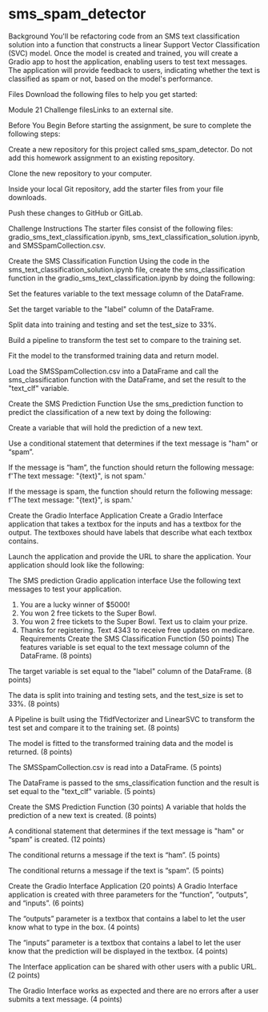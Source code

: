 # sms_spam_detector
Background
You'll be refactoring code from an SMS text classification solution into a function that constructs a linear Support Vector Classification (SVC) model. Once the model is created and trained, you will create a Gradio app to host the application, enabling users to test text messages. The application will provide feedback to users, indicating whether the text is classified as spam or not, based on the model's performance.

Files
Download the following files to help you get started:

Module 21 Challenge filesLinks to an external site.

Before You Begin
Before starting the assignment, be sure to complete the following steps:

Create a new repository for this project called sms_spam_detector. Do not add this homework assignment to an existing repository.

Clone the new repository to your computer.

Inside your local Git repository, add the starter files from your file downloads.

Push these changes to GitHub or GitLab.

Challenge Instructions
The starter files consist of the following files: gradio_sms_text_classification.ipynb, sms_text_classification_solution.ipynb, and SMSSpamCollection.csv.

Create the SMS Classification Function
Using the code in the sms_text_classification_solution.ipynb file, create the sms_classification function in the gradio_sms_text_classification.ipynb by doing the following:

Set the features variable to the text message column of the DataFrame.

Set the target variable to the "label" column of the DataFrame.

Split data into training and testing and set the test_size to 33%.

Build a pipeline to transform the test set to compare to the training set.

Fit the model to the transformed training data and return model.

Load the SMSSpamCollection.csv into a DataFrame and call the sms_classification function with the DataFrame, and set the result to the "text_clf" variable.

Create the SMS Prediction Function
Use the sms_prediction function to predict the classification of a new text by doing the following:

Create a variable that will hold the prediction of a new text.

Use a conditional statement that determines if the text message is "ham" or “spam”.

If the message is “ham”, the function should return the following message: f'The text message: "{text}", is not spam.'

If the message is spam, the function should return the following message: f'The text message: "{text}", is spam.'

Create the Gradio Interface Application
Create a Gradio Interface application that takes a textbox for the inputs and has a textbox for the output. The textboxes should have labels that describe what each textbox contains.

Launch the application and provide the URL to share the application. Your application should look like the following:

The SMS prediction Gradio application interface
Use the following text messages to test your application.

1. You are a lucky winner of $5000!
2. You won 2 free tickets to the Super Bowl.
3. You won 2 free tickets to the Super Bowl. Text us to claim your prize.
4. Thanks for registering. Text 4343 to receive free updates on medicare.
Requirements
Create the SMS Classification Function (50 points)
The features variable is set equal to the text message column of the DataFrame. (8 points)

The target variable is set equal to the "label" column of the DataFrame. (8 points)

The data is split into training and testing sets, and the test_size is set to 33%. (8 points)

A Pipeline is built using the TfidfVectorizer and LinearSVC to transform the test set and compare it to the training set. (8 points)

The model is fitted to the transformed training data and the model is returned. (8 points)

The SMSSpamCollection.csv is read into a DataFrame. (5 points)

The DataFrame is passed to the sms_classification function and the result is set equal to the "text_clf" variable. (5 points)

Create the SMS Prediction Function (30 points)
A variable that holds the prediction of a new text is created. (8 points)

A conditional statement that determines if the text message is "ham" or “spam” is created. (12 points)

The conditional returns a message if the text is “ham”. (5 points)

The conditional returns a message if the text is “spam”. (5 points)

Create the Gradio Interface Application (20 points)
A Gradio Interface application is created with three parameters for the “function”, “outputs”, and “inputs”. (6 points)

The “outputs” parameter is a textbox that contains a label to let the user know what to type in the box. (4 points)

The “inputs” parameter is a textbox that contains a label to let the user know that the prediction will be displayed in the textbox. (4 points)

The Interface application can be shared with other users with a public URL. (2 points)

The Gradio Interface works as expected and there are no errors after a user submits a text message. (4 points)
